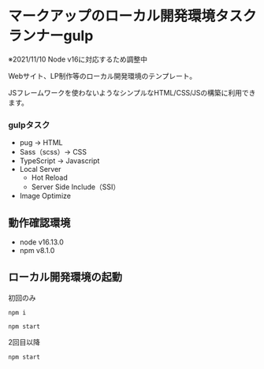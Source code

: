 # マークアップのローカル開発環境タスクランナーgulp
※2021/11/10 Node v16に対応するため調整中

Webサイト、LP制作等のローカル開発環境のテンプレート。

JSフレームワークを使わないようなシンプルなHTML/CSS/JSの構築に利用できます。

### gulpタスク
* pug → HTML
* Sass（scss）→ CSS
* TypeScript → Javascript
* Local Server
  * Hot Reload
  * Server Side Include（SSI）
* Image Optimize


## 動作確認環境
* node v16.13.0
* npm v8.1.0

## ローカル開発環境の起動

初回のみ
```
npm i
```

```
npm start
```

2回目以降

```
npm start
```

